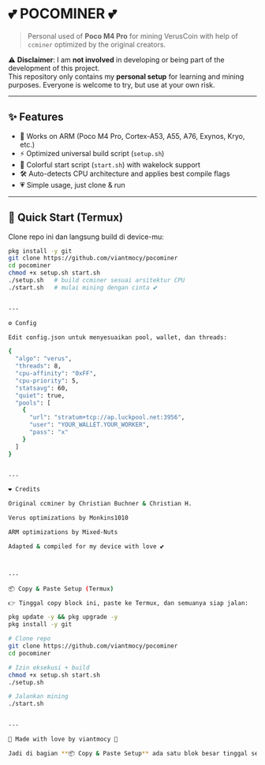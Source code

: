 # 💕 POCOMINER 💕
> Personal used of **Poco M4 Pro** for mining VerusCoin with help of `ccminer` optimized by the original creators.  

⚠️ **Disclaimer**: I am **not involved** in developing or being part of the development of this project.  
This repository only contains my **personal setup** for learning and mining purposes. Everyone is welcome to try, but use at your own risk.  

---

## ✨ Features
- 📱 Works on ARM (Poco M4 Pro, Cortex-A53, A55, A76, Exynos, Kryo, etc.)
- ⚡ Optimized universal build script (`setup.sh`)
- 🎨 Colorful start script (`start.sh`) with wakelock support
- 🛠 Auto-detects CPU architecture and applies best compile flags
- 💗 Simple usage, just clone & run

---

## 🚀 Quick Start (Termux)
Clone repo ini dan langsung build di device-mu:

```bash
pkg install -y git
git clone https://github.com/viantmocy/pocominer
cd pocominer
chmod +x setup.sh start.sh
./setup.sh   # build ccminer sesuai arsitektur CPU
./start.sh   # mulai mining dengan cinta 💕


---

⚙️ Config

Edit config.json untuk menyesuaikan pool, wallet, dan threads:

{
  "algo": "verus",
  "threads": 8,
  "cpu-affinity": "0xFF",
  "cpu-priority": 5,
  "statsavg": 60,
  "quiet": true,
  "pools": [
    {
      "url": "stratum+tcp://ap.luckpool.net:3956",
      "user": "YOUR_WALLET.YOUR_WORKER",
      "pass": "x"
    }
  ]
}


---

❤️ Credits

Original ccminer by Christian Buchner & Christian H.

Verus optimizations by Monkins1010

ARM optimizations by Mixed-Nuts

Adapted & compiled for my device with love 💕



---

📦 Copy & Paste Setup (Termux)

👉 Tinggal copy block ini, paste ke Termux, dan semuanya siap jalan:

pkg update -y && pkg upgrade -y
pkg install -y git

# Clone repo
git clone https://github.com/viantmocy/pocominer
cd pocominer

# Izin eksekusi + build
chmod +x setup.sh start.sh
./setup.sh

# Jalankan mining
./start.sh


---

🌸 Made with love by viantmocy 🌸

Jadi di bagian **📦 Copy & Paste Setup** ada satu blok besar tinggal sekali copy di GitHub, langsung jalan di Termux.

